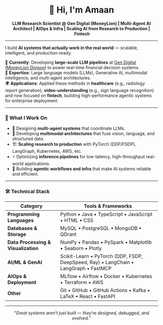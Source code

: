 <h1 align="center">👋 Hi, I'm <strong>Amaan</strong></h1>

<p align="center">
  <strong>LLM Research Scientist @ Gen Digital (MoneyLion)&nbsp;|&nbsp;Multi-Agent AI Architect&nbsp;|&nbsp;AIOps &amp; Infra&nbsp;|&nbsp;Scaling AI from Research to Production&nbsp;|&nbsp;Fintech</strong>
</p>

---

I build **AI systems that actually work in the real world** — scalable, intelligent, and production-ready.

🎯 **Currently**: Developing **large-scale LLM pipelines** at <a href="https://www.gendigital.com/us/en/">Gen Digital</a> (<a href="https://www.moneylion.com/">MoneyLion Divison</a>) to power real-time financial decision systems.  
🧠 **Expertise**: Large language models (LLMs), Generative AI, multimodal intelligence, and multi-agent architectures.  
🌍 **Applications**: Applied these methods in **healthcare** (e.g., radiology report generation), **video-understanding** (e.g., sign language recognition) and now focused on **fintech**, building high-performance agentic systems for enterprise deployment.

---

### 🧠 What I Work On
- 🧭 Designing **multi-agent systems** that coordinate LLMs.
- 🧠 Developing **multimodal architectures** that fuse vision, language, and structured data.
- 🏗️ **Scaling research to production** with PyTorch (DDP/FSDP), LangGraph, Kubernetes, AWS, etc.  
- ⚡ Optimizing **inference pipelines** for low-latency, high-throughput real-world applications.  
- 🧩 Building **agentic workflows and infra** that make AI systems reliable and efficient.

---

### 🛠️ Technical Stack
| Category                          | Tools & Frameworks                                                                                                         |
|------------------------------------|---------------------------------------------------------------------------------------------------------------------------|
| **Programming Languages**         | Python • Java • TypeScript • JavaScript • HTML • CSS                                                                       |
| **Databases & Storage**           | MySQL • PostgreSQL • MongoDB • QDrant                                                                                      |
| **Data Processing & Visualization** | NumPy • Pandas • PySpark • Matplotlib • Seaborn • Plotly                                                                 |
| **AI/ML & GenAI**                 | Scikit-Learn • PyTorch (DDP, FSDP, DeepSpeed, Ray) • LangChain • LangGraph • FastMCP                                       |
| **AIOps & Deployment**            | MLflow • Airflow • Docker • Kubernetes • Terraform • AWS                                                                   |
| **Other**                         | Git • GitHub • GitHub Actions • Kafka • LaTeX • React • FastAPI                                                            |

---

<p align="center">
  <em>“Great systems aren’t just built — they’re designed, debugged, and evolved.”</em>
</p>
